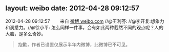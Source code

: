 layout: weibo
date: 2012-04-28 09:12:57
---
<meta name="referrer" content="no-referrer" />

2012-04-28 09:12:57  &nbsp;&nbsp;&nbsp;&nbsp;&nbsp;&nbsp; 来自 <a href="http://weibo.com/" rel="nofollow">微博 weibo.com</a>
//@王利芬: //@李开复:想象力和洞悉力。//@徐小平: 怎么同样一件事，会有如此两种截然不同的观点呢？人的大脑，是多么奇妙。
>  抱歉，作者已设置仅展示半年内微博，此微博已不可见。 ​​​
